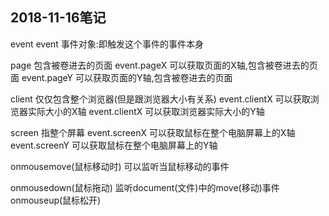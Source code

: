 ## 2018-11-16笔记
   event
   event 事件对象:即触发这个事件的事件本身

   page 包含被卷进去的页面
   event.pageX 可以获取页面的X轴,包含被卷进去的页面
   event.pageY 可以获取页面的Y轴,包含被卷进去的页面

   client 仅仅包含整个浏览器(但是跟浏览器大小有关系)
   event.clientX 可以获取浏览器实际大小的X轴
   event.clientX 可以获取浏览器实际大小的Y轴

   screen 指整个屏幕
   event.screenX 可以获取鼠标在整个电脑屏幕上的X轴
   event.screenY 可以获取鼠标在整个电脑屏幕上的Y轴

   onmousemove(鼠标移动时)
   可以监听当鼠标移动的事件

   onmousedown(鼠标拖动) 监听document(文件)中的move(移动)事件
   onmouseup(鼠标松开)